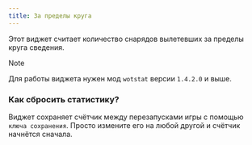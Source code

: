 ```yaml
---
title: За пределы круга
---
```


Этот виджет считает количество снарядов вылетевших за пределы круга сведения.

> [!NOTE]
> Для работы виджета нужен мод `wotstat` версии `1.4.2.0` и выше.

### Как сбросить статистику?
Виджет сохраняет счётчик между перезапусками игры с помощью `ключа сохранения`. Просто измените его на любой другой и счётчик начнётся сначала.

